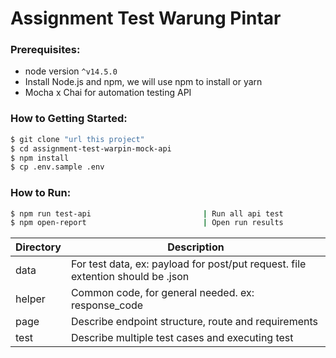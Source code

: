 # Assignment Test Warung Pintar

### Prerequisites:

- node version `^v14.5.0`
- Install Node.js and npm, we will use npm to install or yarn
- Mocha x Chai for automation testing API

### How to Getting Started:

```sh
$ git clone "url this project"
$ cd assignment-test-warpin-mock-api
$ npm install
$ cp .env.sample .env
```

### How to Run:

```sh
$ npm run test-api                         | Run all api test
$ npm open-report                          | Open run results

```

| Directory | Description |
| ------    | ------|
| data      | For test data, ex: payload for post/put request. file extention should be .json |
| helper    | Common code, for general needed. ex: response_code                              |
| page      | Describe endpoint structure, route and requirements                             |
| test      | Describe multiple test cases and executing test                                 |
